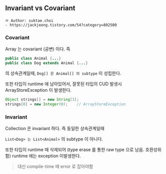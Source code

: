 ## Invariant vs Covariant

```
ㅁ Author: suktae.choi
- https://jackjeong.tistory.com/54?category=802500
```

### Covariant

Array 는 covariant (공변) 이다. 즉

```java
public class Animal {...}
public class Dog extends Animal {...}
```

의 상속관계일때, `Dog[] 은 Animal[] 의 subtype` 이 성립한다.

또한 타입이 runtime 에 남아있어서, 잘못된 타입의 CUD 발생시 ArrayStoreException 이 발생한다.

```java
Object strings[] = new String[3];
strings[0] = new Integer(0);	// ArrayStoreException
```

### Invariant

Collection 은 invariant 하다. 즉 동일한 상속관계일때

`List<Dog> 는 List<Animal>` 의 subtype 이 아니다.

또한 타입이 runtime 때 삭제되어 (type erase 를 통한 raw type 으로 남음. 호환성위함) runtime 에는 exception 미발생한다. 

> 대신 compile-time 때 error 로 잡아야함


